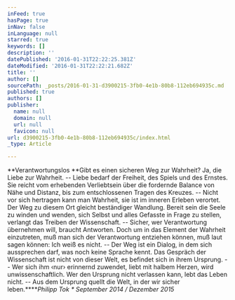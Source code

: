```yaml
---
inFeed: true
hasPage: true
inNav: false
inLanguage: null
starred: true
keywords: []
description: ''
datePublished: '2016-01-31T22:22:25.381Z'
dateModified: '2016-01-31T22:22:21.682Z'
title: ''
author: []
sourcePath: _posts/2016-01-31-d3900215-3fb0-4e1b-80b8-112eb694935c.md
published: true
authors: []
publisher:
  name: null
  domain: null
  url: null
  favicon: null
url: d3900215-3fb0-4e1b-80b8-112eb694935c/index.html
_type: Article

---
```

**Verantwortungslos   **Gibt es einen sicheren Weg zur Wahrheit? Ja, die Liebe zur Wahrheit. -- Liebe bedarf der Freiheit, des Spiels und des Ernstes. Sie reicht vom erhebenden Verliebtsein über die fordernde Balance von Nähe und Distanz, bis zum entschlossenen Tragen des Kreuzes. -- Nicht vor sich hertragen kann man Wahrheit, sie ist im inneren Erleben verortet. Der Weg zu diesem Ort gleicht beständiger Wandlung.
Bereit sein die Seele zu winden und wenden, sich Selbst und alles Gefasste in Frage zu stellen, verlangt das Treiben der Wissenschaft. -- Sicher, wer Verantwortung übernehmen will, braucht Antworten. Doch um in das Element der Wahrheit einzutreten, muß man sich der Verantwortung entziehen können, muß laut sagen können: Ich weiß es nicht. -- Der Weg ist ein Dialog, in dem sich aussprechen darf, was noch keine Sprache kennt.
Das Gespräch der Wissenschaft ist nicht von dieser Welt, es befindet sich in ihrem Ursprung. -- Wer sich ihm ‹nur› erinnernd zuwendet, liebt mit halbem Herzen, wird unwissenschaftlich. Wer den Ursprung nicht verlassen kann, lebt das Leben nicht. -- Aus dem Ursprung quellt die Welt, in der wir sicher leben.****_Philipp Tok \* September 2014 / Dezember 2015_